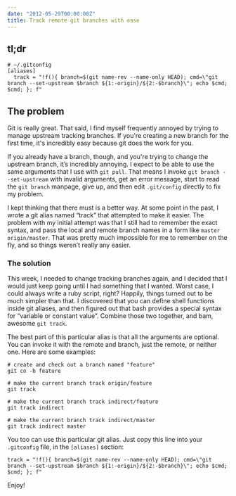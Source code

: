 ```yaml
---
date: "2012-05-29T00:00:00Z"
title: Track remote git branches with ease
---
```

## tl;dr

    # ~/.gitconfig
    [aliases]
      track = "!f(){ branch=$(git name-rev --name-only HEAD); cmd=\"git branch --set-upstream $branch ${1:-origin}/${2:-$branch}\"; echo $cmd; $cmd; }; f"

## The problem

Git is really great. That said, I find myself frequently annoyed by trying to manage upstream tracking branches. If you're creating a new branch for the first time, it's incredibly easy because git does the work for you.

If you already have a branch, though, and you're trying to change the upstream branch, it’s incredibly annoying. I expect to be able to use the same arguments that I use with `git pull`. That means I invoke `git branch --set-upstream` with invalid arguments, get an error message, start to read the `git branch` manpage, give up, and then edit `.git/config` directly to fix my problem.

I kept thinking that there must is a better way. At some point in the past, I wrote a git alias named “track” that attempted to make it easier. The problem with my initial attempt was that I still had to remember the exact syntax, and pass the local and remote branch names in a form like `master origin/master`. That was pretty much impossible for me to remember on the fly, and so things weren’t really any easier.

### The solution

This week, I needed to change tracking branches again, and I decided that I would just keep going until I had something that I wanted. Worst case, I could always write a ruby script, right? Happily, things turned out to be much simpler than that. I discovered that you can define shell functions inside git aliases, and then figured out that bash provides a special syntax for “variable or constant value”. Combine those two together, and bam, awesome `git track`.

The best part of this particular alias is that all the arguments are optional. You can invoke it with the remote and branch, just the remote, or neither one. Here are some examples:

```
# create and check out a branch named "feature"
git co -b feature

# make the current branch track origin/feature
git track

# make the current branch track indirect/feature
git track indirect

# make the current branch track indirect/master
git track indirect master
```

You too can use this particular git alias. Just copy this line into your `.gitconfig` file, in the `[aliases]` section:

```
track = "!f(){ branch=$(git name-rev --name-only HEAD); cmd=\"git branch --set-upstream $branch ${1:-origin}/${2:-$branch}\"; echo $cmd; $cmd; }; f"
```

Enjoy!